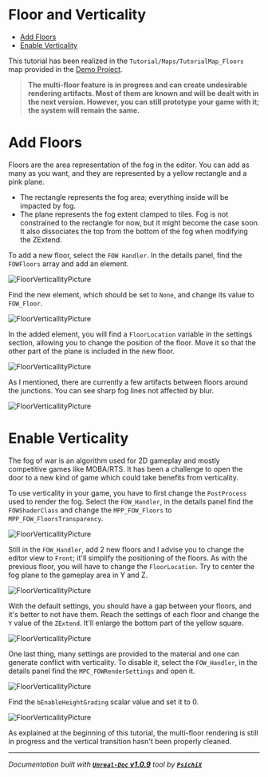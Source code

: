 # Floor and Verticality

- [Add Floors](#add-floors)
- [Enable Verticality](#enable-verticality)

This tutorial has been realized in the `Tutorial/Maps/TutorialMap_Floors` map provided in the [Demo Project](https://github.com/gandoulf/LayeredFOW_Demo).

> **The multi-floor feature is in progress and can create undesirable rendering artifacts. Most of them are known and
will be dealt with in the next version. However, you can still prototype your game with it; the system will remain the
same.**

# Add Floors

Floors are the area representation of the fog in the editor. You can add as many as you want, and they are represented
by a yellow rectangle and a pink plane.
* The rectangle represents the fog area; everything inside will be impacted by fog.
* The plane represents the fog extent clamped to tiles. Fog is not constrained to the rectangle for now, but it might
become the case soon. It also dissociates the top from the bottom of the fog when modifying the ZExtend.

To add a new floor, select the `FOW Handler`. In the details panel, find the `FOWFloors` array and add an element.

![FloorVerticallityPicture](../../assets/Tutorial/Floors_Verticality/1_AddFloorToMap.png)

Find the new element, which should be set to `None`, and change its value to `FOW_Floor`.

![FloorVerticallityPicture](../../assets/Tutorial/Floors_Verticality/2_SelectFloorClass.png)

In the added element, you will find a `FloorLocation` variable in the settings section, allowing you to change the
position of the floor. Move it so that the other part of the plane is included in the new floor.

![FloorVerticallityPicture](../../assets/Tutorial/Floors_Verticality/3_MoveTheFloorInY.png)

As I mentioned, there are currently a few artifacts between floors around the junctions. You can see sharp fog lines
not affected by blur.

![FloorVerticallityPicture](../../assets/Tutorial/Floors_Verticality/4_UndersirableArtifactsAtIntersection.png)

# Enable Verticality

The fog of war is an algorithm used for 2D gameplay and mostly competitive games like MOBA/RTS. It has been a challenge
to open the door to a new kind of game which could take benefits from verticality.

To use verticality in your game, you have to first change the `PostProcess` used to render the fog. Select the `FOW_Handler`,
in the details panel find the `FOWShaderClass` and change the `MPP_FOW_Floors` to `MPP_FOW_FloorsTransparency`.

![FloorVerticallityPicture](../../assets/Tutorial/Floors_Verticality/5_ChangePostProcess.png)

Still in the `FOW_Handler`, add 2 new floors and I advise you to change the editor view to `Front`; it'll simplify the
positioning of the floors. As with the previous floor, you will have to change the `FloorLocation`. Try to center the
fog plane to the gameplay area in Y and Z.

![FloorVerticallityPicture](../../assets/Tutorial/Floors_Verticality/6_AddThreeFloorAndMoveYZ.png)

With the default settings, you should have a gap between your floors, and it's better to not have them. Reach the settings
of each floor and change the `Y` value of the `ZExtend`. It'll enlarge the bottom part of the yellow square.

![FloorVerticallityPicture](../../assets/Tutorial/Floors_Verticality/7_RemoveTheBetweenFloor.png)

One last thing, many settings are provided to the material and one can generate conflict with verticality. To disable it,
select the `FOW_Handler`, in the details panel find the `MPC_FOWRenderSettings` and open it.

![FloorVerticallityPicture](../../assets/Tutorial/Floors_Verticality/8_OpenMPC_FOWRenderSettings.png)

Find the `bEnableHeightGrading` scalar value and set it to 0.

![FloorVerticallityPicture](../../assets/Tutorial/Floors_Verticality/9_RemoveHeightGrading.png)

As explained at the beginning of this tutorial, the multi-floor rendering is still in progress and the vertical transition
hasn't been properly cleaned.

---
_Documentation built with [**`Unreal-Doc` v1.0.9**](https://github.com/PsichiX/unreal-doc) tool by [**`PsichiX`**](https://github.com/PsichiX)_
